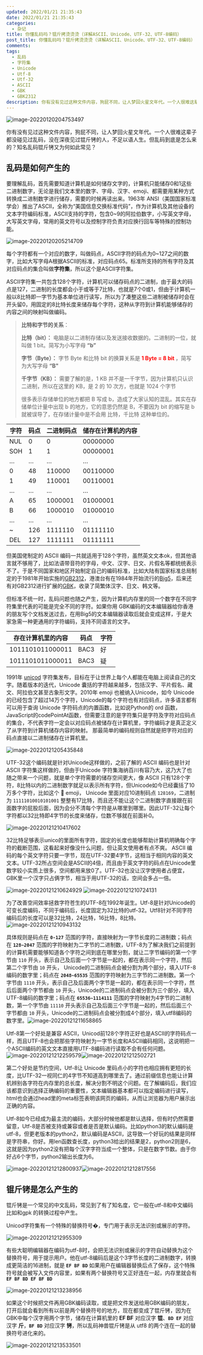 ```yaml
---
updated: 2022/01/21 21:35:43
date: 2022/01/21 21:35:43
categories: 
  - 杂记
title: 你懂乱码吗？锟斤拷烫烫烫（详解ASCII、Unicode、UTF-32、UTF-8编码）
post_title: 你懂乱码吗？锟斤拷烫烫烫（详解ASCII、Unicode、UTF-32、UTF-8编码）
comments: 
tags: 
  - 乱码
  - 字符集
  - Unicode
  - Utf-8
  - Utf-32
  - ASCII
  - GBK
  - GBK2312
description: 你有没有见过这种文件内容，狗屁不同，让人梦回火星文年代。一个人很难这辈子都没碰见过乱码，没在深夜见过锟斤铐的人，不足以语人生。但乱码到底是怎么来的？知名乱码锟斤铐又为何如此常见？乱码是如何产生的要理解乱码，首先需要知道计算机是如何储存文字的，计算机只能储存0和1这些二进制数字，无论是我们文本里的数字、字母、汉字、emoji、都需要用某种方式转换成二进制数字进行储存，需要的时候再读出来。1963年 ANSI（美国国家标准学会）推出了ASCII，全称为“美国信息交换标准代码”，作为计算机及其他设备的文本字符编码标准，ASCII支持的字符，包含0~9的阿拉伯数字，小写英文字母，大写英文字母，常用的英文符号以及控制字符负责对应换行回车等特殊的控制功能。
---
```


![image-20220120204753497](https://static.jiabanmoyu.com/notes/image-20220120204753497.png)

你有没有见过这种文件内容，狗屁不同，让人梦回火星文年代。一个人很难这辈子都没碰见过乱码，没在深夜见过锟斤铐的人，不足以语人生。但乱码到底是怎么来的？知名乱码锟斤铐又为何如此常见？

## 乱码是如何产生的

要理解乱码，首先需要知道计算机是如何储存文字的，计算机只能储存0和1这些二进制数字，无论是我们文本里的数字、字母、汉字、emoji、都需要用某种方式转换成二进制数字进行储存，需要的时候再读出来。1963年 ANSI（美国国家标准学会）推出了ASCII，全称为“美国信息交换标准代码”，作为计算机及其他设备的文本字符编码标准，ASCII支持的字符，包含0~9的阿拉伯数字，小写英文字母，大写英文字母，常用的英文符号以及控制字符负责对应换行回车等特殊的控制功能。

![image-20220120205214709](https://static.jiabanmoyu.com/notes/image-20220120205214709.png)

每个字符都有一个对应的数字，叫做码点，ASCII字符的码点为0~127之间的数字，比如大写字母A根据ASCII的标准，对应码点65。标准所支持的所有字符及其对应码点的集合叫做**字符集**，所以这个是ASCII字符集。

ASCII字符集一共包含128个字符，计算机可以储存码点的二进制，由于最大的码点是127，二进制的长度都会小于或等于7比特，也就是7个0或1，但由于计算机一般以8比特即一字节为基本单位进行读写，所以为了凑整这些二进制被储存时会在开头留0，用固定的8比特长度来储存每个字符，这种从字符到计算机能够储存的内容之间的映射叫做编码。

> **比特和字节的关系**：
>
> **比特（bit）：** 电脑是以二进制存储以及发送接收数据的。二进制的一位，就叫做 1 bit。简写为小写字母 **“b”**
>
> **字节（Byte）：** 字节 Byte 和比特 bit 的换算关系是 <b style="color: red">1 Byte = 8 bit </b> ，简写为大写字母 **“B"**
>
> **千字节（KB）：** 需要了解的是，1 KB 并不是一千字节，因为计算机只认识二进制，所以在这里的 KB，是 2 的 10 次方，也就是 1024 个字节
>
> 很多表示存储单位的地方都把 B 写成 b，造成了大家认知的混乱。其实在存储单位计量中出现 b 的地方，它的意思仍然是 B，不要因为 bit 的缩写是 b 就被误导了，在存储计量中是不会用 比特，千比特 这种单位的。

| 字符 | 码点 | 二进制码点 | 储存在计算机的内容 |
| ---- | ---- | ---------- | ------------------ |
| NUL  | 0    | 0          | 00000000           |
| SOH  | 1    | 1          | 00000001           |
| …    | …    | …          | …                  |
| 0    | 48   | 110000     | 00110000           |
| 1    | 49   | 110001     | 00110001           |
| …    | …    | …          | …                  |
| A    | 65   | 1000001    | 01000001           |
| B    | 66   | 1000010    | 01000010           |
| …    | …    | …          | …                  |
| ~    | 126  | 1111110    | 01111110           |
| DEL  | 127  | 1111111    | 01111111           |

但美国佬制定的 ASCII 编码一共就适用于128个字符，虽然英文文本ok，但其他语言就不够用了，比如法语带音符的字母，中文、汉字、日文、片假名等都统统表示不了。于是不同国家和地区开始制定自己的编码标准，比如大陆有国家标准总局制定的于1981年开始实施的[GB2312](http://jszx.cuit.edu.cn/NewsCont.asp?type=1009&id=20566)，港澳台有在1984年开始流行的[Big5](https://www.qqxiuzi.cn/zh/hanzi-big5-bianma.php)，后来还有对GB2312进行扩展的[GBK](http://tools.jb51.net/table/gbk_table)，收录了简繁体汉字、日文、韩文等。

但标准不统一时，乱码问题也随之产生，因为计算机内存里的同一个数字在不同字符集里代表的可能是完全不同的字符。如果你用 GBK编码的文本编辑器给你香港的朋友写个文档发送过去，在用Big5的文本编辑器读取后就会变成这样，于是大家急需一种更通用的字符编码，支持不同语言的文字。

| 存在计算机里的内容 | 码点 | 字符 |
| ------------------ | ---- | ---- |
| 1011101011000011   | BAC3 | 好   |
| 1011101011000011   | BAC3 | 疑   |

1991年 [unicod](http://www.52unicode.com/) 字符集发布，目标在于让世界上每个人都能在电脑上阅读自己的文字。随着版本的迭代，Unicode 囊括的字符越来越多，包括汉字、平片假名、藏文、阿拉伯文甚至古象形文字。2010年 emoji 也被纳入Unicode，如今 Unicode 的已经包含了超过14万个字符，Unicode的每个字符也有对应码点，许多语言都有可以用于查询 Unicode 字符码点的内置函数，比如说Python的 ord 函数，JavaScript的codePointAt函数，但需要注意的是字符集只是字符及字符对应码点的集合，不代表字符一定会以对应码点被储存在计算机里，字符编码才是真正定义了从字符到计算机储存内容的映射。
那最简单的编码规则自然就是把字符对应的码点直接以二进制储存在计算机里。

![image-20220121205435848](https://static.jiabanmoyu.com/notes/image-20220121205435848.png)

UTF-32这个编码就是针对Unicode这样做的，之前了解的 ASCII 编码也是针对 ASCII 字符集这样做的，但由于Unicode 字符集海纳百川有容乃大，这乃大了也随之带来一个问题，就是单个字符需要的储存空间更大，像 ASCII 只有128个字符，8比特以内的二进制数字就足以表示所有字符，但Unicode如今已经囊括了10万多个字符，比如这个 💩 emoji， Unicode 里面对应10进制码点 `128169`，二进制为 `11111010010101001` 整整有17比特，而且还不能让这个二进制数字直接跟在前面数字的屁股后面，因为会分不清每个字符是从哪里到哪里。因此UTF-32让每个字符都以32比特即4字节的长度来储存，位数不够就在前面补0。

![image-20220121210417602](https://static.jiabanmoyu.com/notes/image-20220121210417602.png)

32比特足够表示unico的里面所有字符，固定的长度也能够帮助计算机明确每个字符的截断范围，这看起来好像没什么问题，但让英文使用者有点不爽。 ASCII 编码的每个英文字符只要一字节，现在UTF-32要4字节，这相当于相同内容的英文文本。UTF-32所占空间会是ASCII的4倍，而且由于英文字符的码点在Unicode里数字较小实质上很多，空间都用来放0了。UTF-32也没让汉字使用者占便宜，GBK里一个汉字只占俩字节，相当于用UTF-32的话，空间会多占一倍。

![image-20220121210624929](https://static.jiabanmoyu.com/notes/image-20220121210624929.png)
![image-20220121210724131](https://static.jiabanmoyu.com/notes/image-20220121210724131.png)

为了改善空间效率拯救字符苍生的UTF-8在1992年诞生。Utf-8是针对Unicode的可变长度编码，不同于编码后，长度固定为32比特的utf-32。Utf8针对不同字符编码后的长度可以是32比特，24比特，16比特，8比特。![image-20220121210943132](https://static.jiabanmoyu.com/notes/image-20220121210943132.png)

具体规则是码点在 **`0-127`** 范围的字符，直接映射为一字节长度的二进制数；码点在 **`128~2047`** 范围的字符映射为二字节的二进制数，UTF-8为了解决我们之前提到的计算机需要能够知道各个字符之间到底在哪里分割，就让二字节编码的第一个字节由 `110` 开头，表示自己及后面一个字节是一起的，都在表示同一个字符，然后第二个字节由 `10` 开头， Unicode的二进制码点会被分割为两个部分，填入UTF-8编码的数字里；码点在 **`2048~65535`** 范围的字符映射为三字节的二进制数。第一个字节由 `1110` 开头，表示自己及后面两个字节是一起的，都在表示同一个字符，然后后面两个字节都由 `10` 开头，Unicode的二进制码点会被分割为三个部分，填入UTF-8编码的数字里；码点在 **`65536~1114111`** 范围的字符映射为4字节的二进制数，第一个字节由 `11110` 开头表示自己及后面三个字节是一起的，然后后面三个字节都由 `10` 开头，Unicode的二进制码点会被分割成4个部分，填入utf8编码的数字里。![image-20220121211658865](https://static.jiabanmoyu.com/notes/image-20220121211658865.png)

Utf-8第一个好处是兼容 ASCII，Unicod前128个字符正好也是ASCII的字符码点一样，而且UTF-8也会把那些字符映射为一字节长度和ASCII编码相同，这说明把一个ASCII编码的英文文本直接用UTF-8编码进行读取不会有任何问题。![image-20220121212259579](https://static.jiabanmoyu.com/notes/image-20220121212259579.png)![image-20220121212502721](https://static.jiabanmoyu.com/notes/image-20220121212502721.png)

第二个好处是节约空间，Utf-8让 Unicode 里码点小的字符也相应拥有更短的长度，比UTF-32一视同仁的4字节不知道高到哪里去了。通过前缀信息也能让计算机辨别各字符在内存里的总长度，解决分割不明这个问题。在了解编码后，我们应该都意识到选择正确编码的重要性，文本编辑器基本都可以指定编码进行读写，html也会通过head里的meta标签表明该网页的编码，从而让浏览器为用户展示出正确的内容。

Utf-8如今已经成为最主流的编码，大部分时候他都是默认选择，但有时仍然需要留意，Utf-8是否被支持或兼容或者是否是默认编码。比如python3的默认编码是utf-8，但更老版本的python2，默认编码是ASCII，这导致一个好玩的结果是同样是字符串，你好。用len函数查长度，python3给出的结果是2，python2则是6，这就是因为python2没有把每个汉字字符当成一个整体，只是在数字节数。由于你好占6个字节，python2输出长度为6。

![image-20220121212800937](https://static.jiabanmoyu.com/notes/image-20220121212800937.png)![image-20220121212817556](https://static.jiabanmoyu.com/notes/image-20220121212817556.png)

## 锟斤铐是怎么产生的

锟斤铐是一个常见的中文乱码，常见到了有了知名度，它一般在utf-8和中文编码比如和gpk	的转换过程中产生。

Unicod字符集有一个特殊的替换符号�，专门用于表示无法识别或展示的字符。

![image-20220121212955309](https://static.jiabanmoyu.com/notes/image-20220121212955309.png)

有些大聪明编辑器在编码为utf-8时，会把无法识别或展示的字符自动替换为这个替换符号，用于提示用户。他在utf-8编码后是这个3字节长度的二进制数字，转换成更简洁的16进制，就是 **`EF BF BD`**  如果用户在编辑器替换后点了保存，这个特殊符号就会被写入文件内容里，如果有两个替换符号又正好连在一起，内存里就会有 **`EF BF BD EF BF BD`**  

![image-20220121213238956](https://static.jiabanmoyu.com/notes/image-20220121213238956.png)

如果这个时候把文件再用GBK编码读取，或是把文件发送给用GBK编码的朋友，打开后就会看到所有以前是两个替换符号的地方，现在都变成了锟斤铐，因为在GBK中每个汉字用两个字节，储存在计算机里的 **EF BF** 对应汉字 **锟**、**`BD EF`** 对应汉字 **斤**，**`BF BD`** 对应汉字 **铐**，所以乱码神兽锟斤铐是从 utf8 的两个连在一起的替换符号进化来的。

![image-20220121213533501](https://static.jiabanmoyu.com/notes/image-20220121213533501.png)